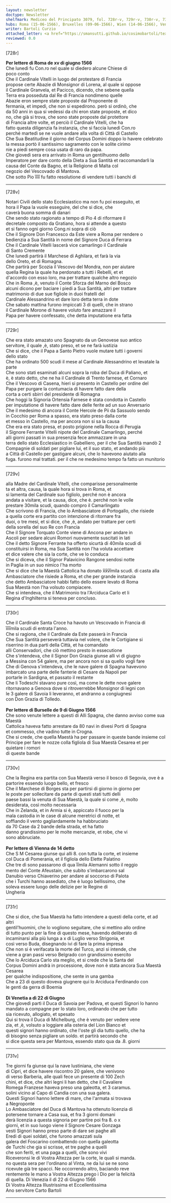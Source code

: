 ```yaml
---
layout: newsletter
doctype: Newsletter
shelfmark: Mediceo del Principato 3079, fol. 728r-v, 729r-v, 730r-v, 731r-v
hubs: Roma (15-06-1566), Bruxelles (09-06-1566), Wien (14-06-1566), Venezia (22-06-1566)
writer: Bartoli Curzio
attached_letter: <a href="https://smansutti.github.io/cosimobartoli/texts/2978_032/">2978_032</a>
reviewed: 0.0
---
```


[728r]  
  
  
<strong>Per lettere di Roma de xv di giugno 1566</strong>  
Che lunedì fu Con.ro nel quale si diedero alcune Chiese di  
poco conto  
Che il Cardinale Vitelli in luogo del protestare di Francia  
propose certe Abazie di Monsignor di Lorena, al quale si oppose  
il Cardinale Granvela, et Pacicco, dicendo, che sebene quella  
Terra era posseduta dal Re di Francia nondimeno quelle  
Abazie eron sempre state proposte dal Proponente di  
fermania, et impedì, che non si espedirono. però si ordinò, che  
da 50 anni in qua si vedessi da chi eron state proposte, et dico  
no, che già si trova, che sono state proposte dal protettore  
di Francia altre volte, et perciò il Cardinale Vitelli, che ha  
fatto questa diligenzia fa instanzia, che si faccia lunedì Con.ro  
perché martedì se ne vuole andare alla volta di Città di Castello  
Che Sua Beatitudine il giorno del Corpus Domini doppo lo havere celebrato  
la messa portò il santissimo sagramento con le solite cirimo  
nie a piedi sempre cosa usata di raro da papa.  
Che giovedì sera era arrivato in Roma un gentilhuomo dello  
Imperatore per dare conto della Dieta a Sua Santità et raccomandarli la  
causa del Conte da Bagno, et la Religione di Malta col  
negozio del Vescovado di Mantova.  
Che sotto Pio i̅i̅i̅i̅ fu fatto resolutione di vendere tutti i banchi di  
  
---  

[728v]  
  
  
Notari Civili dello stato Ecclesiastico ma non fu poi esseguito, et  
hora il Papa la vuole esseguire, del che si dice, che  
caverà buona somma di danari  
Che sendo stato ragionato a tempo di Pio 4 di riformare il  
decretale composto da Gratiano, hora si attende a questo  
et si fanno ogni giorno Cong.ni sopra di ciò  
Che il Signore Don Francesco da Este viere a Roma per rendere o  
bedienzia a Sua Santità in nome del Signore Duca di Ferrara  
Che il Cardinale Vitelli lascerà vice camarlingo il Cardinale  
di Santo Cremente  
Che lunedì partirà il Marchese di Aghilara, et farà la via  
dello Oreto, et di Romagna.  
Che partirà per Scozia il Vescovo del Mondra, non per aiutare  
quella Regina la quale ha perdonato a tutti i Rebelli, et et  
d'accordo con esso loro, ma per trattare qualche altro negozio  
Che in Roma ,è, venuto il Conte Sforza del Marno del Bosco  
alcuni dicono per baciare i piedi a Sua Santità, altri per trattare  
matrimonio di due sue figliole in duoi fratelli del  
Cardinale Alessandrino et dare loro detta terra in dote  
Che sabato mattina furono impiccati 3 di quelli, che in strano  
il Cardinale Morone di havere voluto fare amazzare il  
Papa per havere confessato, che detta imputatione era fatta  
  
---  

[729r]  
  
  
Che era stato amazato uno Spagnato da un Genovese suo antico  
servitore, il quale ,è, stato preso, et se ne farà iustizia  
Che si dice, che il Papa a Santo Pietro vuole mutare tutti i governi  
dello stato  
Che ha ordinato 500 scudi il mese al Cardinale Alessandrino et levatale la parte  
Che sono stati esaminati alcuni sopra la roba del Duca di Paliano, et  
è, è stato detto, che ne ha il Cardinale di Trento farnese, et Cornaro  
Che il Vescovo di Casena, hieri si presento in Castello per ordine del  
Papa per purgare la contumacia di havere fatto dare della  
corta a certi sbirri del presidente di Romagna  
Che hoggi la Signoria Ortensia Farnese è stata condotta in Castello  
per imputatione di havere fatto dare delle ferite ad un suo Anversario  
Che il medesimo di ancora il Conte Hercole de Pii da Sassuolo sendo  
in Cocchio per Roma a spasso, era stato preso dalla corte  
et messo in Castello, ma per ancora non si sa la causa  
Che era era stato presa, et posto prigione nella Rocca di Perugia  
il Signore Ferrante Vitelli nipote del Cardinale Camarlingo, perché  
alli giorni passati in sua presenzia fece ammazzare in una  
terra dello stato Ecclesiastico in Gabelliero, per il che Sua Santità mandò 2  
Compagnie di soldati per pigliare lui, et il suo stato, et andando più  
a Città di Castello per gastigare alcuni, che lo havevono aiutato alla  
fuga. furono mal trattati. per il che ne medesimo tempo fa fatto un munitorio  
  
---  

[729v]  
  
  
alla Madre del Cardinale Vitelli, che comparisse personalmente  
ta et altra, causa, la quale hora si trova in Roma, et  
si lamenta del Cardinale suo figliolo, perché non è ancora  
andata a visitare, et la causa, dice, che è. perché non le volle  
prestare 30mila scudi, quando compro il Camarlingato  
Che scrivono di Francia, che lo Ambasciatore di Portogallo, che risiede  
a quella corte era partito con intenzione di ritornare fra  
duoi, o tre mesi, et si dice, che ,è, andato per trattare per certi  
della sorella del suo Re con Francia  
Che il Signore Torquato Conte viene di Ancona per andare in  
Ascoli per sedare alcuni Romori nuovamente suscitati in lati  
Che il detto Signore Ferrante ha offerto sicurtà di 40mila scudi di  
constituirsi in Roma, ma Sua Santità non l'ha voluta accettare  
et dice valere che sia la corte, che ve lo conduca  
Che si diceva, che il Signor Palavicino Rangone sendosi notte  
in Paglia in un suo nimico l'ha morto  
Che si dice che la Maestà Cattolica ha donato x̅x̅v̅i̅mila scudi. di casta alla  
Ambasciatore che risiede a Roma, et che per grande instanzia  
che detto Ambasciatore habbi fatto dello essere levato di Roma  
Sua Maestà non l'ha volsuto compiacere.  
Che si intendeva, che il Matrimonio tra l'Arciduca Carlo et li  
Regina d'Inghilterra si teneva per concluso.  
  
---  

[730r]  
  
  
Che il Cardinale Santa Croce ha havuto un Vescovado in Francia di  
i̅i̅i̅i̅mila scudi di entrata l'anno.  
Che si ragiona, che il Cardinale da Este passerà in Francia  
Che Sua Santità perseverà tuttavia nel volere, che le Cortigiane si  
riserrino in dua parti della Città, et ha comandato  
alli Conservadori, che ciò mettino presto in essecutione  
Che s'intendeva, che il Signor Don Grazia giunse alli vi di giugno  
a Messina con 54 galere, ma per ancora non si sa quello vogli fare  
Che di Genova s'intendeva, che le nave galere di Spagna havevono  
imbarcato una parte delle fanterie di Cesare da Napoli per  
portarle in Sardigna, et passato il restante  
Che li Todeschi stavano pure così, ma come le dette nove galere  
ritornavano a Genova dove si ritroverrebbe Monsignor di legni con  
le 3 galere di Savoia li leveranno, et andranno a congiugnesi  
con Don Grazia di Tolledo.  
<br/><strong>Per lettere di Burselle de 9 di Giugno 1566</strong>  
Che sono venute lettere a questi di Alli Spagna, che danno avviso come sua Maestà  
Cattolica haveva fatto arrestare da 80 navi in divesi Porti di Spagna  
et commesso, che vadino tutte in Crogna.  
Che si crede, che quella Maestà ha per passare in queste bande insieme col  
Principe per fare le nozze colla figliola di Sua Maestà Cesarea et per quietare i romori  
di queste bande  
  
---  

[730v]  
  
  
Che la Regina era partita con Sua Maestà verso il bosco di Segovia, ove è a  
partorire essendo luogo bello, et fresco  
Che il Marchese di Borges sta per partirsi di giorno in giorno per  
le poste per sollecitare da parte di questi stati tutti delli  
paese bassi la venuta di Sua Maestà, la quale si come ,è, molto  
desiderata, così molto necessaria  
Che in Zelanda, et in Armia si è, appiccato il fuoco per la  
mala castodia in le case di alcune meretrici di notte, et  
soffiando il vento gagliardamente ha habbruciato  
da 70 Case da 2 bande della strada, et ha fatto  
danno grandissimo per le molte mercanzie, et robe, che vi  
sono abbruciate.  
<br/><strong>Per lettere di Vienna de 14 detto</strong>  
Che S M Cesarea giunse qui alli 8. con tutta la corte, et insieme  
col Duca di Pomerania, et il figliola dello Elette Palatino  
Che tre dì sono passarono di qua i̅i̅mila Alemanni sotto il reggio  
mento del Conte Afeustain, che subito s'imbarcarono sal  
Danubio verso Chiaverino per andare al soccorso di Palota  
che i Turchi hanno assediato, che è luogo bellissimo, che  
soleva essere luogo delle delizie per le Regine di  
Ungheria  
  
---  

[731r]  
  
  
Che si dice, che Sua Maestà ha fatto intendere a questi della corte, et ad altri  
gentil'huomini, che lo vogliono seguitare, che si mettino allo ordine  
di tutto punto per la fine di questo mese, havendo deliberato di  
incaminarsi alla più lunga a x di Luglio verso Strigonia, et  
così verso Buda, disegnando ivi di fare la prima impresa  
Che non si è verifacata la morte del Turco, anzi si intende, che  
viene a gran passi verso Belgrado con grandissimo esercito  
Che lo Arciduca Carlo sta meglio, et si crede che la Santa del  
Corpus Domini andrà in processione, dove non è stata ancora Sua Maestà Cesarea  
per qualche indispositione, che sente in una gamba  
Che a 23 di questo doveva giugnere qui lo Arciduca Ferdinando con  
le genti da gerra di Boemia  
<br/><strong>Di Venetia a dì 22 di Giugno</strong>  
Che giovedì partì il Duca di Savoia per Padova, et questi Signori lo hanno  
mandato a compagne per lo stato loro, ordinando che per tutto  
sia ricevuto, allogiato, et spesato  
Qui si trova il Duca di Michelburg, che è venuto per vedere vene  
zia, et ,è, volsuto a loggiare alla osteria del Lion Bianco et  
questi signori hanno ordinato, che l'oste gli dia tutto quello, che ha  
di bisogno senza pigliare un soldo. et partirà secondo che  
si dice questa sera per Mantova, essendo stato qua da .8. giorni  
  
---  

[731v]  
  
  
Tre giorni fa giunse qui la nave Iustiniana, che viene  
di Cipri, et dice havere riscontro 20 galere, che venivono  
di verso Barberia, alle quali fece un presente di 100 Zech  
chini, et dice, che altri legni li han detto, che il Cavaliere  
Romega Franzese haveva preso una galeotta, et 3 caramus.  
solini vicino al Capo di Candia con una sua galera.  
Questi Signori hanno lettere di mare, che l'armata si trovava  
a Negroponte  
Lo Ambasciatore del Duca di Mantova ha ottenuto licenzia di  
potersene tornare a Casa sua, et fra 3 giorni domani  
derà licenzia a questa signoria per partire poi fra 8. o x  
giorni, et in suo luogo viene il Signore Cesare Gonzaga  
vesti Signori hanno preso parte di dare sei paghe alli  
Eredi di quei soldati, che furono amazzati sula  
galera del Foscarino combattendo con quella galeotta  
de Turchi che gia si scrisse, et tre paghe a quelli  
che son feriti, et una paga a quelli, che sono vivi  
Riceveronsi le di Vostra Altezza per la corte, le quali si manda.  
no questa sera per l'ordinano al Vinta, ne da lui se ne sono  
ricevute già tre spacci. Ne occorrendo altro, baciando reve  
rentemente le mano a Vostra Altezza prego i Dio per la felicità  
di quella. Di Venezia il dì 22 di Giugno 1566  
Di Vostra Altezza Illustrissima et Eccellentissima  
Ano servitore Carto Bartoli  
  
---  


